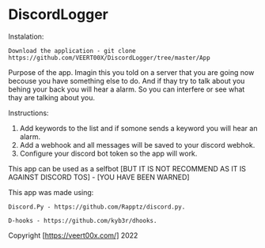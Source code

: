 # DiscordLogger

Instalation:

   `Download the application - git clone https://github.com/VEERT00X/DiscordLogger/tree/master/App`



Purpose of the app.
  Imagin this you told on a server that you are going now becouse you have something else to do.
  And if thay try to talk about you behing your back you will hear a alarm.
  So you can interfere or see what thay are talking about you.




Instructions:
  1.  Add keywords to the list and if somone sends a keyword you will hear an alarm.
  2.  Add a webhook and all messages will be saved to your discord webhok.
  3.  Configure your discord bot token so the app will work.
  
  
  
  
  This app can be used as a selfbot [BUT IT IS NOT RECOMMEND AS IT IS AGAINST DISCORD TOS] - [YOU HAVE BEEN WARNED]
  
  
  
  This app was made using:
  
    Discord.Py - https://github.com/Rapptz/discord.py.
    
    D-hooks - https://github.com/kyb3r/dhooks.
    


  Copyright [https://veert00x.com/] 2022
  

